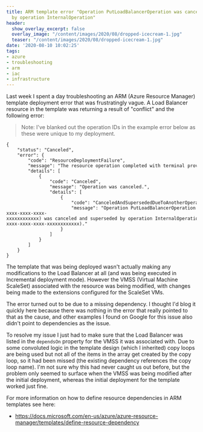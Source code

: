 ```yaml
---
title: ARM template error "Operation PutLoadBalancerOperation was canceled and superseded
  by operation InternalOperation"
header:
  show_overlay_excerpt: false
  overlay_image: "/content/images/2020/08/dropped-icecream-1.jpg"
  teaser: "/content/images/2020/08/dropped-icecream-1.jpg"
date: '2020-08-10 10:02:25'
tags:
- azure
- troubleshooting
- arm
- iac
- infrastructure
---
```

Last week I spent a day troubleshooting an ARM (Azure Resource Manager) template deployment error that was frustratingly vague. A Load Balancer resource in the template was returning a result of "conflict" and the following error:

> Note: I've blanked out the operation IDs in the example error below as these were unique to my deployment.

```
{
    "status": "Canceled",
    "error": {
        "code": "ResourceDeploymentFailure",
        "message": "The resource operation completed with terminal provisioning state 'Canceled'.",
        "details": [
            {
                "code": "Canceled",
                "message": "Operation was canceled.",
                "details": [
                    {
                        "code": "CanceledAndSupersededDueToAnotherOperation",
                        "message": "Operation PutLoadBalancerOperation (xxxxx-xxxx-xxxx-xxxx-xxxxxxxxxxxx) was canceled and superseded by operation InternalOperation (xxxxx-xxxx-xxxx-xxxx-xxxxxxxxxxxx)."
                    }
                ]
            }
        ]
    }
}
```

The template that was being deployed wasn't actually making any modifications to the Load Balancer at all (and was being executed in Incremental deployment mode). However the VMSS (Virtual Machine ScaleSet) associated with the resource was being modified, with changes being made to the extensions configured for the ScaleSet VMs.

The error turned out to be due to a missing dependency. I thought I'd blog it quickly here because there was nothing in the error that really pointed to that as the cause, and other examples I found on Google for this issue also didn't point to dependencies as the issue.

To resolve my issue I just had to make sure that the Load Balancer was listed in the `dependsOn` property for the VMSS it was associated with. Due to some convoluted logic in the template design (which I inherited) copy loops are being used but not all of the items in the array get created by the copy loop, so it had been missed (the existing dependency references the copy loop name). I'm not sure why this had never caught us out before, but the problem only seemed to surface when the VMSS was being modified after the initial deployment, whereas the initial deployment for the template worked just fine.

For more information on how to define resource dependencies in ARM templates see here:

- https://docs.microsoft.com/en-us/azure/azure-resource-manager/templates/define-resource-dependency